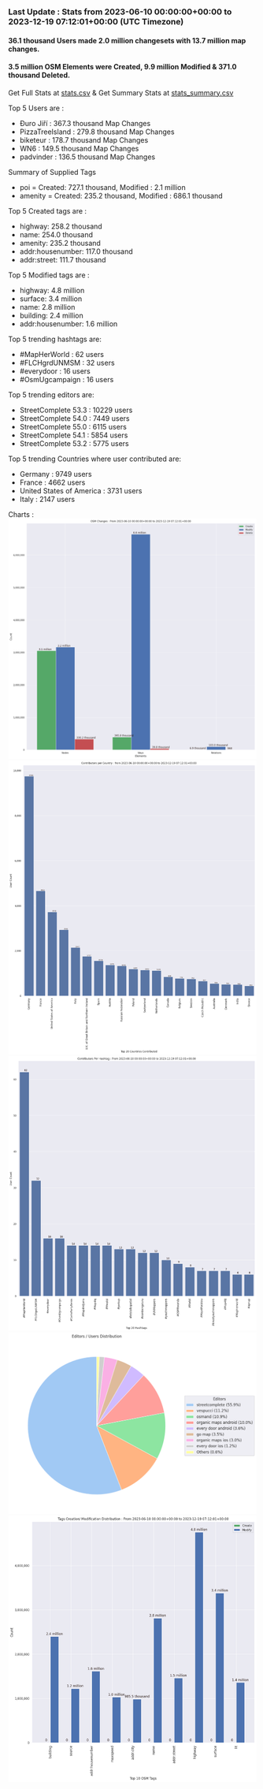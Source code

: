 ### Last Update : Stats from 2023-06-10 00:00:00+00:00 to 2023-12-19 07:12:01+00:00 (UTC Timezone)

#### 36.1 thousand Users made 2.0 million changesets with 13.7 million map changes.
#### 3.5 million OSM Elements were Created, 9.9 million Modified & 371.0 thousand Deleted.
Get Full Stats at [stats.csv](/stats/fieldmappers/Daily/stats.csv)
 & Get Summary Stats at [stats_summary.csv](/stats/fieldmappers/Daily/stats_summary.csv)

Top 5 Users are : 
- Đuro Jiří : 367.3 thousand Map Changes
- PizzaTreeIsland : 279.8 thousand Map Changes
- biketeur : 178.7 thousand Map Changes
- WN6 : 149.5 thousand Map Changes
- padvinder : 136.5 thousand Map Changes

Summary of Supplied Tags
- poi = Created: 727.1 thousand, Modified : 2.1 million
- amenity = Created: 235.2 thousand, Modified : 686.1 thousand


Top 5 Created tags are :
- highway: 258.2 thousand
- name: 254.0 thousand
- amenity: 235.2 thousand
- addr:housenumber: 117.0 thousand
- addr:street: 111.7 thousand


Top 5 Modified tags are :
- highway: 4.8 million
- surface: 3.4 million
- name: 2.8 million
- building: 2.4 million
- addr:housenumber: 1.6 million


Top 5 trending hashtags are:
- #MapHerWorld : 62 users
- #FLCHgrdUNMSM : 32 users
- #everydoor : 16 users
- #OsmUgcampaign : 16 users


Top 5 trending editors are:
- StreetComplete 53.3 : 10229 users
- StreetComplete 54.0 : 7449 users
- StreetComplete 55.0 : 6115 users
- StreetComplete 54.1 : 5854 users
- StreetComplete 53.2 : 5775 users


Top 5 trending Countries where user contributed are:
- Germany : 9749 users
- France : 4662 users
- United States of America : 3731 users
- Italy : 2147 users


 Charts : 
![Alt text](./stats_osm_changes.png) 
![Alt text](./stats_users_per_country.png) 
![Alt text](./stats_users_per_hashtag.png) 
![Alt text](./stats_editors_pie_chart.png) 
![Alt text](./stats_tags.png) 

